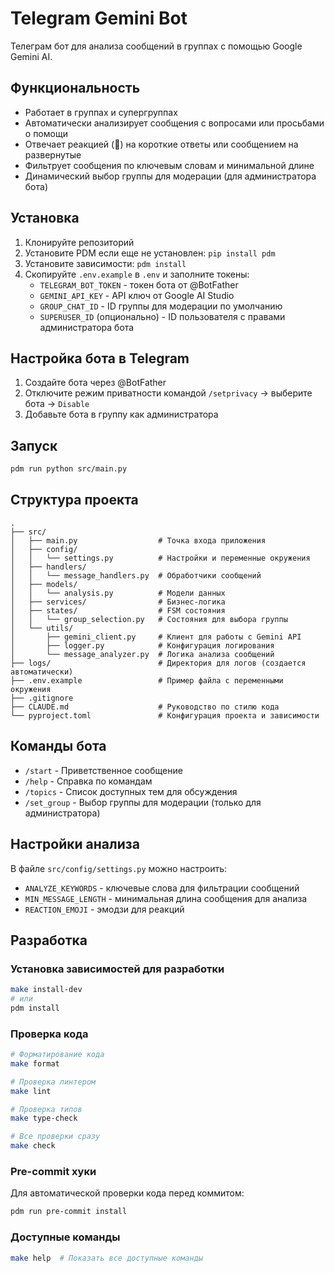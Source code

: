 # Telegram Gemini Bot

Телеграм бот для анализа сообщений в группах с помощью Google Gemini AI.

## Функциональность

- Работает в группах и супергруппах
- Автоматически анализирует сообщения с вопросами или просьбами о помощи
- Отвечает реакцией (🤖) на короткие ответы или сообщением на развернутые
- Фильтрует сообщения по ключевым словам и минимальной длине
- Динамический выбор группы для модерации (для администратора бота)

## Установка

1. Клонируйте репозиторий
2. Установите PDM если еще не установлен: `pip install pdm`
3. Установите зависимости: `pdm install`
4. Скопируйте `.env.example` в `.env` и заполните токены:
   - `TELEGRAM_BOT_TOKEN` - токен бота от @BotFather
   - `GEMINI_API_KEY` - API ключ от Google AI Studio
   - `GROUP_CHAT_ID` - ID группы для модерации по умолчанию
   - `SUPERUSER_ID` (опционально) - ID пользователя с правами администратора бота

## Настройка бота в Telegram

1. Создайте бота через @BotFather
2. Отключите режим приватности командой `/setprivacy` -> выберите бота -> `Disable`
3. Добавьте бота в группу как администратора

## Запуск

```bash
pdm run python src/main.py
```

## Структура проекта

```
.
├── src/
│   ├── main.py                  # Точка входа приложения
│   ├── config/
│   │   └── settings.py          # Настройки и переменные окружения
│   ├── handlers/
│   │   └── message_handlers.py  # Обработчики сообщений
│   ├── models/
│   │   └── analysis.py          # Модели данных
│   ├── services/                # Бизнес-логика
│   ├── states/                  # FSM состояния
│   │   └── group_selection.py   # Состояния для выбора группы
│   └── utils/
│       ├── gemini_client.py     # Клиент для работы с Gemini API
│       ├── logger.py            # Конфигурация логирования
│       └── message_analyzer.py  # Логика анализа сообщений
├── logs/                        # Директория для логов (создается автоматически)
├── .env.example                 # Пример файла с переменными окружения
├── .gitignore
├── CLAUDE.md                    # Руководство по стилю кода
└── pyproject.toml               # Конфигурация проекта и зависимости
```

## Команды бота

- `/start` - Приветственное сообщение
- `/help` - Справка по командам
- `/topics` - Список доступных тем для обсуждения
- `/set_group` - Выбор группы для модерации (только для администратора)

## Настройки анализа

В файле `src/config/settings.py` можно настроить:
- `ANALYZE_KEYWORDS` - ключевые слова для фильтрации сообщений
- `MIN_MESSAGE_LENGTH` - минимальная длина сообщения для анализа
- `REACTION_EMOJI` - эмодзи для реакций

## Разработка

### Установка зависимостей для разработки
```bash
make install-dev
# или
pdm install
```

### Проверка кода
```bash
# Форматирование кода
make format

# Проверка линтером
make lint

# Проверка типов
make type-check

# Все проверки сразу
make check
```

### Pre-commit хуки
Для автоматической проверки кода перед коммитом:
```bash
pdm run pre-commit install
```

### Доступные команды
```bash
make help  # Показать все доступные команды
```